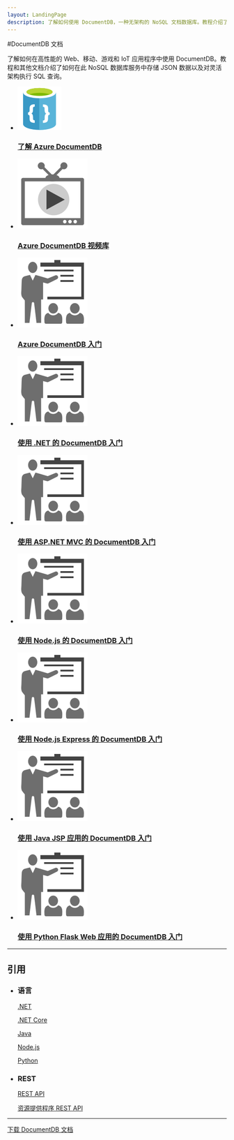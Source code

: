 ```yaml
---
layout: LandingPage
description: 了解如何使用 DocumentDB，一种无架构的 NoSQL 文档数据库。教程介绍了如何集成应用以及如何对 JSON 文档使用 SQL 查询。
---
```

#DocumentDB 文档

了解如何在高性能的 Web、移动、游戏和 IoT 应用程序中使用 DocumentDB。教程和其他文档介绍了如何在此 NoSQL 数据库服务中存储 JSON 数据以及对灵活架构执行 SQL 查询。

<ul class="panelContent cardsFTitle">
     <li><a href="/mooncaketest/articles/documentdb/documentdb-introduction">
<div class="cardSize"><div class="cardPadding"><div class="card"><div class="cardImageOuter"><div class="cardImage"><img src="media/index/documentdb.svg" alt="" /></div></div><div class="cardText"><h3>了解 Azure DocumentDB</h3></div></div></div>
        </div></a>
</li>
    <li><a href="https://azure.microsoft.com/documentation/videos/index/?services=documentdb">
<div class="cardSize"><div class="cardPadding"><div class="card"><div class="cardImageOuter"><div class="cardImage"><img src="media/index/video-library.svg" alt="" /></div></div><div class="cardText"><h3>Azure DocumentDB 视频库</h3></div></div></div>
        </div></a>
</li>
    <li><a href="/mooncaketest/articles/documentdb/documentdb-resources">
<div class="cardSize"><div class="cardPadding"><div class="card"><div class="cardImageOuter"><div class="cardImage"><img src="media/index/get-started.svg" alt="" /></div></div><div class="cardText"><h3>Azure DocumentDB 入门</h3></div></div></div>
        </div></a>
</li>
    <li><a href="/mooncaketest/articles/documentdb/documentdb-get-started">
<div class="cardSize"><div class="cardPadding"><div class="card"><div class="cardImageOuter"><div class="cardImage"><img src="media/index/get-started.svg" alt="" /></div></div><div class="cardText"><h3>使用 .NET 的 DocumentDB 入门</h3></div></div></div>
        </div></a>
</li>
     <li><a href="/mooncaketest/articles/documentdb/documentdb-dotnet-application">
<div class="cardSize"><div class="cardPadding"><div class="card"><div class="cardImageOuter"><div class="cardImage"><img src="media/index/get-started.svg" alt="" /></div></div><div class="cardText"><h3>使用 ASP.NET MVC 的 DocumentDB 入门</h3></div></div></div>
        </div></a>
</li>
    <li><a href="/mooncaketest/articles/documentdb/documentdb-nodejs-get-started">
<div class="cardSize"><div class="cardPadding"><div class="card"><div class="cardImageOuter"><div class="cardImage"><img src="media/index/get-started.svg" alt="" /></div></div><div class="cardText"><h3>使用 Node.js 的 DocumentDB 入门</h3></div></div></div>
        </div></a>
</li>
    <li><a href="/mooncaketest/articles/documentdb/documentdb-nodejs-application">
<div class="cardSize"><div class="cardPadding"><div class="card"><div class="cardImageOuter"><div class="cardImage"><img src="media/index/get-started.svg" alt="" /></div></div><div class="cardText"><h3>使用 Node.js Express 的 DocumentDB 入门</h3></div></div></div>
        </div></a>
</li>
    <li><a href="/mooncaketest/articles/documentdb/documentdb-java-application">
<div class="cardSize"><div class="cardPadding"><div class="card"><div class="cardImageOuter"><div class="cardImage"><img src="media/index/get-started.svg" alt="" /></div></div><div class="cardText"><h3>使用 Java JSP 应用的 DocumentDB 入门</h3></div></div></div>
        </div></a>
</li>
    <li><a href="/mooncaketest/articles/documentdb/documentdb-python-application">
<div class="cardSize"><div class="cardPadding"><div class="card"><div class="cardImageOuter"><div class="cardImage"><img src="media/index/get-started.svg" alt="" /></div></div><div class="cardText"><h3>使用 Python Flask Web 应用的 DocumentDB 入门</h3></div></div></div>
        </div></a>
</li>
</ul>

---

<h2>引用</h2>
<ul class="panelContent cardsW">
    <li>
        <div class="cardSize"><div class="cardPadding"><div class="card"><div class="cardText"><h3>语言</h3><p><a href="/mooncaketest/articles/documentdb/documentdb-sdk-dotnet">.NET</a></p><p><a href="/mooncaketest/articles/documentdb/documentdb-sdk-dotnet-core">.NET Core</a></p><p><a href="/mooncaketest/articles/documentdb/documentdb-sdk-java">Java</a></p><p><a href="/mooncaketest/articles/documentdb/documentdb-sdk-node">Node.js</a></p><p><a href="/mooncaketest/articles/documentdb/documentdb-sdk-java">Python</a></p></div></div></div>
        </div>
    </li>
    <li>
        <div class="cardSize"><div class="cardPadding"><div class="card"><div class="cardText"><h3>REST</h3><p><a href="/rest/api/documentdb/">REST API</a></p><p><a href="/rest/api/documentdbresourceprovider/">资源提供程序 REST API</a></p></div></div></div>
        </div>
    </li>
</ul>

---

<div class="downloadHolder"><a href="https://opbuildstorageprod.blob.core.windows.net/output-pdf-files/zh-cn/Azure.azure-documents/live/documentdb.pdf">
<div class="img"></div>
        <div class="text">下载 DocumentDB 文档</div>
    </a>

</div>

<!---HONumber=Mooncake_0220_2017-->